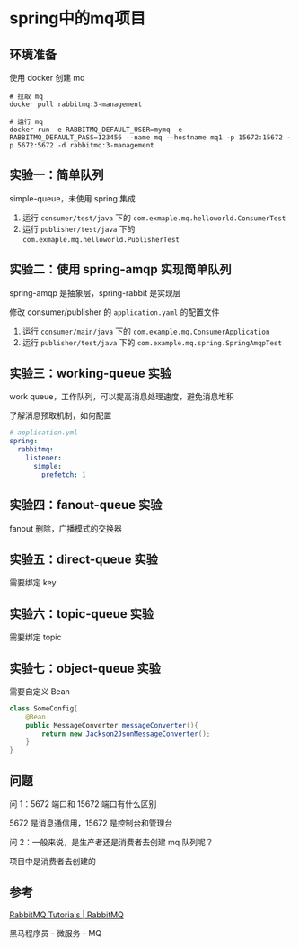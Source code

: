 # spring中的mq项目

## 环境准备

使用 docker 创建 mq

```shell
# 拉取 mq
docker pull rabbitmq:3-management

# 运行 mq
docker run -e RABBITMQ_DEFAULT_USER=mymq -e RABBITMQ_DEFAULT_PASS=123456 --name mq --hostname mq1 -p 15672:15672 -p 5672:5672 -d rabbitmq:3-management
```

## 实验一：简单队列

simple-queue，未使用 spring 集成

1. 运行 `consumer/test/java` 下的 `com.exmaple.mq.helloworld.ConsumerTest`
2. 运行 `publisher/test/java` 下的 `com.exmaple.mq.helloworld.PublisherTest`

## 实验二：使用 spring-amqp 实现简单队列

spring-amqp 是抽象层，spring-rabbit 是实现层

修改 consumer/publisher 的 `application.yaml` 的配置文件

1. 运行 `consumer/main/java` 下的 `com.example.mq.ConsumerApplication`
2. 运行 `publisher/test/java` 下的 `com.example.mq.spring.SpringAmqpTest`

## 实验三：working-queue 实验

work queue，工作队列，可以提高消息处理速度，避免消息堆积

了解消息预取机制，如何配置

```yaml
# application.yml
spring:
  rabbitmq:
    listener:
      simple:
        prefetch: 1
```

## 实验四：fanout-queue 实验

fanout 删除，广播模式的交换器

## 实验五：direct-queue 实验

需要绑定 key

## 实验六：topic-queue 实验

需要绑定 topic

## 实验七：object-queue 实验

需要自定义 Bean 

```java
class SomeConfig{
    @Bean
    public MessageConverter messageConverter(){
        return new Jackson2JsonMessageConverter();
    }
}
```

## 问题

问 1：5672 端口和 15672 端口有什么区别

5672 是消息通信用，15672 是控制台和管理台

问 2：一般来说，是生产者还是消费者去创建 mq 队列呢？

项目中是消费者去创建的

## 参考

[RabbitMQ Tutorials | RabbitMQ](https://www.rabbitmq.com/tutorials)

黑马程序员 - 微服务 - MQ